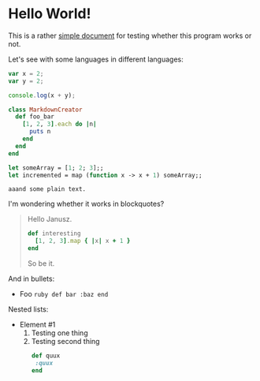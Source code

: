 # Hello World!

This is a rather [simple document](https://example.com) for testing whether this program works or not.

Let's see with some languages in different languages:

```javascript
var x = 2;
var y = 2;

console.log(x + y);
```

```ruby
class MarkdownCreator
  def foo_bar
    [1, 2, 3].each do |n|
      puts n
    end
  end
end
```

```ocaml
let someArray = [1; 2; 3];;
let incremented = map (function x -> x + 1) someArray;;
```

```
aaand some plain text.
```

I'm wondering whether it works in blockquotes?

> Hello Janusz.
> ```ruby
> def interesting
>   [1, 2, 3].map { |x| x + 1 }
> end
> ```
> So be it.

And in bullets:

* Foo
      ```ruby
      def bar
        :baz
      end
      ```

Nested lists:

* Element #1
  1. Testing one thing
  2. Testing second thing
     ```ruby
     def quux
      :quux
     end
     ```


